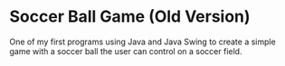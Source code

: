 # Soccer Ball Game (Old Version)

One of my first programs using Java and Java Swing to create a simple game with a soccer ball the user can control on a soccer field.
